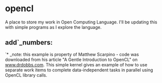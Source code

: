 # opencl
A place to store my work in Open Computing Language. I'll be updating this with simple programs as I explore the language.

## add`_numbers:
`* 
_note: this example is property of Matthew Scarpino - code was downloaded from his article "A Gentle Introduction to OpenCL" on www.drdobbs.com.
This simple kernel gives an example of how to use separate work items to complete data-independent tasks in parallel using OpenCL library calls. 

